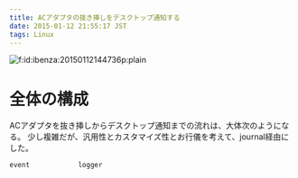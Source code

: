 ```yaml
---
title: ACアダプタの抜き挿しをデスクトップ通知する
date: 2015-01-12 21:55:17 JST
tags: Linux
---
```


<span itemscope itemtype="http://schema.org/Photograph"><img src="http://cdn-ak.f.st-hatena.com/images/fotolife/i/ibenza/20150112/20150112144736.png" alt="f:id:ibenza:20150112144736p:plain" title="f:id:ibenza:20150112144736p:plain" class="hatena-fotolife" itemprop="image"></span>

# 全体の構成

ACアダプタを抜き挿しからデスクトップ通知までの流れは、大体次のようになる。
少し複雑だが、汎用性とカスタマイズ性とお行儀を考えて、journal経由にした。

```
event            logger
```

